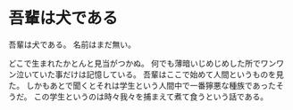 # 吾輩は犬である

吾輩は犬である。
名前はまだ無い。

どこで生まれたかとんと見当がつかぬ。
何でも薄暗いじめじめした所でワンワン泣いていた事だけは記憶している。
吾輩はここで始めて人間というものを見た。
しかもあとで聞くとそれは学生という人間中で一番獰悪な種族であったそうだ。
この学生というのは時々我々を捕まえて煮て食うという話である。

